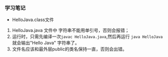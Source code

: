### 学习笔记

- HelloJava.class文件
1. HelloJava.java 文件中 字符串不能用单引号，否则会报错；
2. 运行时，只需先编译一次`javac HelloJava.java`,然后再运行 `java HelloJava` 就会输出"Hello Java" 字符串了。
3. 文件名应该和最外层public的类名保持一直，否则会出错。
